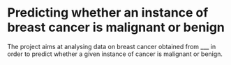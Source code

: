 # Predicting whether an instance of breast cancer is malignant or benign

The project aims at analysing data on breast cancer obtained from ___ in order to predict whether a given instance of cancer is malignant or benign.
